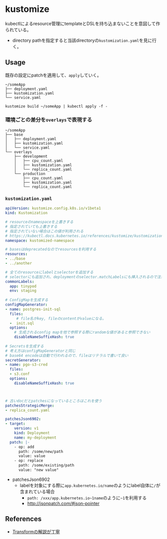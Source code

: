 # kustomize

kubectlによるresource管理にtemplateとDSLを持ち込まないことを意図して作られている。  

* directory pathを指定すると当該directoryの`kustomization.yaml`を見に行く。


## Usage

既存の設定にpatchを適用して、`apply`していく。

```text
~/someApp
├── deployment.yaml
├── kustomization.yaml
└── service.yaml
```

```shell
kustomize build ~/someApp | kubectl apply -f -
```

### 環境ごとの差分を`overlays`で表現する

```text
~/someApp
├── base
│   ├── deployment.yaml
│   ├── kustomization.yaml
│   └── service.yaml
└── overlays
    ├── development
    │   ├── cpu_count.yaml
    │   ├── kustomization.yaml
    │   └── replica_count.yaml
    └── production
        ├── cpu_count.yaml
        ├── kustomization.yaml
        └── replica_count.yaml
```

### `kustomization.yaml`

```yaml
apiVersion: kustomize.config.k8s.io/v1beta1
kind: Kustomization

# resourceのnamespaceを上書きする
# 指定されていても上書きする
# 指定されていない場合はこの値が利用される
# https://kubectl.docs.kubernetes.io/references/kustomize/kustomization/namespace/
namespace: kustomized-namespace

# basesはdeprecatedなのでresourcesを利用する
resources:
- ../base  
- ../another

# 全てのresourceにlabelとselectorを追加する
# selectorにも追加され、deploymentのselector.matchLabelsにも挿入されるので注意
commonLabels:
  app: tinypod
  env: staging
 
# ConfigMapを生成する 
configMapGenerator:
- name: postgres-init-sql
  files:
     # file名がkey, fileのcontentがvalueになる。
  -  init.sql
  options:
    # 生成されるconfig mapを他で参照する際にrandomな値があると参照できない
    disableNameSuffixHash: true
    
# Secretsを生成する
# 考え方はconfigMapGeneratorと同じ
# base64 encodeは自動で行われるので、fileはリテラルで書いて良い
secretGenerator:
- name: pgo-s3-cred
  files:
  - s3.conf
  options:
    disableNameSuffixHash: true



# 古いdocだとpatchesになっているところはこれを使う
patchesStrategicMerge:
- replica_count.yaml

patchesJson6902:
- target:
    version: v1
    kind: Deployment
    name: my-deployment
  patch: |-
    - op: add
      path: /some/new/path
      value: value
    - op: replace
      path: /some/existing/path
      value: "new value"    
```

* patchesJson6902
  * labelを対象にする際に`app.kubernetes.io/name`のようにlabel自体に`/`が含まれている場合
    * `path: /xxx/app.kubernetes.io~1name`のように`~1`を利用する
    * http://jsonpatch.com/#json-pointer

## References

- [Transformの解説が丁寧](https://atmarkit.itmedia.co.jp/ait/articles/2101/21/news004.html)
